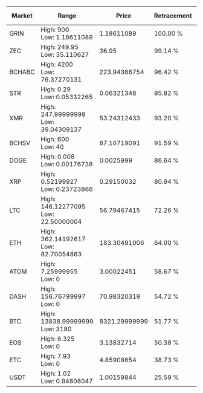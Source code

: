 | Market | Range | Price| Retracement | Doubles to 50% |
| --- | --- | --- | --- | --- |
| GRIN | High: 900<br />Low: 1.18611089 | 1.18611089 | 100.00 % | 379.89 |
| ZEC | High: 249.95<br />Low: 35.110627 | 36.95 | 99.14 % | 3.86 |
| BCHABC | High: 4200<br />Low: 76.37270131 | 223.94366754 | 96.42 % | 9.55 |
| STR | High: 0.29<br />Low: 0.05332265 | 0.06321348 | 95.82 % | 2.72 |
| XMR | High: 247.99999999<br />Low: 39.04309137 | 53.24312433 | 93.20 % | 2.70 |
| BCHSV | High: 600<br />Low: 40 | 87.10719091 | 91.59 % | 3.67 |
| DOGE | High: 0.008<br />Low: 0.00176738 | 0.0025999 | 86.64 % | 1.88 |
| XRP | High: 0.52199927<br />Low: 0.23723866 | 0.29150032 | 80.94 % | 1.30 |
| LTC | High: 146.12277095<br />Low: 22.50000004 | 56.79467415 | 72.26 % | 1.48 |
| ETH | High: 362.14192617<br />Low: 82.70054863 | 183.30491006 | 64.00 % | 1.21 |
| ATOM | High: 7.25999955<br />Low: 0 | 3.00022451 | 58.67 % | 1.21 |
| DASH | High: 156.76799997<br />Low: 0 | 70.98320319 | 54.72 % | 1.10 |
| BTC | High: 13838.99999999<br />Low: 3180 | 8321.29999999 | 51.77 % | 1.02 |
| EOS | High: 6.325<br />Low: 0 | 3.13832714 | 50.38 % | 1.01 |
| ETC | High: 7.93<br />Low: 0 | 4.85908654 | 38.73 % | 0.00 |
| USDT | High: 1.02<br />Low: 0.94808047 | 1.00159844 | 25.59 % | 0.00 |
